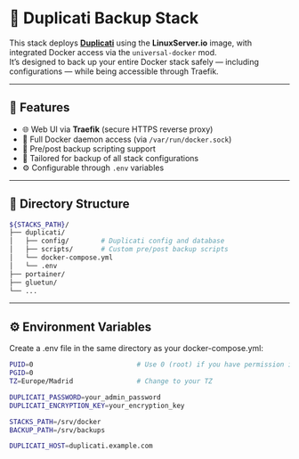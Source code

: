 # 🧾 Duplicati Backup Stack

This stack deploys **[Duplicati](https://www.duplicati.com/)** using the **LinuxServer.io** image, with integrated Docker access via the `universal-docker` mod.  
It’s designed to back up your entire Docker stack safely — including configurations — while being accessible through Traefik.

---

## 🚀 Features

- 🌐 Web UI via **Traefik** (secure HTTPS reverse proxy)
- 🐳 Full Docker daemon access (via `/var/run/docker.sock`)
- 🧠 Pre/post backup scripting support
- 💾 Tailored for backup of all stack configurations
- ⚙️ Configurable through `.env` variables

---

## 📂 Directory Structure

```bash
${STACKS_PATH}/
├── duplicati/
│   ├── config/        # Duplicati config and database
│   ├── scripts/       # Custom pre/post backup scripts
│   └── docker-compose.yml
│   └── .env
├── portainer/
├── gluetun/
└── ...
```

---

## ⚙️ Environment Variables
Create a .env file in the same directory as your docker-compose.yml:

```bash
PUID=0                          # Use 0 (root) if you have permission issues
PGID=0
TZ=Europe/Madrid                # Change to your TZ

DUPLICATI_PASSWORD=your_admin_password
DUPLICATI_ENCRYPTION_KEY=your_encryption_key

STACKS_PATH=/srv/docker
BACKUP_PATH=/srv/backups

DUPLICATI_HOST=duplicati.example.com

